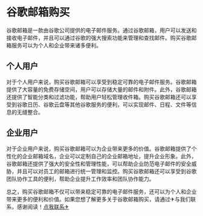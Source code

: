# 谷歌邮箱购买

谷歌邮箱是一款由谷歌公司提供的电子邮件服务。通过谷歌邮箱，用户可以发送和接收电子邮件，并且可以通过谷歌的强大搜索功能来管理和查找邮件。购买谷歌邮箱服务可以为个人和企业带来诸多便利。

## 个人用户

对于个人用户来说，购买谷歌邮箱可以享受到稳定可靠的电子邮件服务。谷歌邮箱提供了大容量的免费存储空间，用户可以存储大量的邮件和附件。此外，谷歌邮箱还提供了智能分类和过滤功能，帮助用户轻松管理收件箱。购买谷歌邮箱还可以享受到谷歌日历、谷歌云盘等其他谷歌服务的便利，可以实现邮件、日程、文件等信息的无缝整合。

## 企业用户

对于企业用户来说，购买谷歌邮箱可以为企业带来更多的价值。谷歌邮箱提供了个性化的企业邮箱域名，企业可以定制自己的企业邮箱地址，提升企业形象。此外，谷歌邮箱还提供了强大的安全性和管理性能，可以帮助企业防范电子邮件的安全威胁，并且可以对员工的邮箱进行统一管理和监控。购买谷歌邮箱还可以享受到谷歌团队协作工具的便利，帮助企业提升工作效率和团队协作能力。

总之，购买谷歌邮箱不仅可以带来稳定可靠的电子邮件服务，还可以为个人和企业带来更多的便利和价值。如果您想了解更多关于谷歌邮箱购买，请通过✈与我们联系，感谢阅读！[点我联系✈](https://bbs.G208.com)